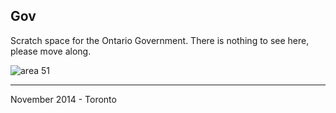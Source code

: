 ## Gov

Scratch space for the Ontario Government. There is nothing to see here, please move along.

![area 51](https://raw.githubusercontent.com/jathu/jathu.github.com/master/x/gov/x.jpg)

-----------------------
November 2014 - Toronto